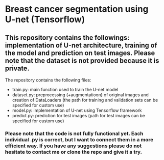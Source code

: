 # Breast cancer segmentation using U-net (Tensorflow)

## This repository contains the followings: implementation of U-net architecture, training of the model and prediction on test images. Please note that the dataset is not provided because it is private.

The repository contains the following files:

- train.py: main function used to train the U-net model
- dataset.py: preprocessing (+augmentatioon) of original images and creation of DataLoaders (the path for training and validation sets can be specified for custom use)
- model.py: implementation of U-net using Tensorflow framework
- predict.py: prediction for test images (path for test images can be specified for custom use)

### Please note that the code is not fully functional yet. Each individual .py is correct, but I want to connect them in a more efficient way. If you have any suggestions please do not hesitate to contact me or clone the repo and give it a try.
